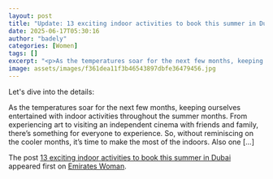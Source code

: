 ```yaml
---
layout: post
title: "Update: 13 exciting indoor activities to book this summer in Dubai"
date: 2025-06-17T05:30:16
author: "badely"
categories: [Women]
tags: []
excerpt: "<p>As the temperatures soar for the next few months, keeping ourselves entertained with indoor activities throughout the summer months. From experienc"
image: assets/images/f361dea11f3b46543897dbfe36479456.jpg
---
```


Let's dive into the details: <p>As the temperatures soar for the next few months, keeping ourselves entertained with indoor activities throughout the summer months. From experiencing art to visiting an independent cinema with friends and family, there’s something for everyone to experience. So, without reminiscing on the cooler months, it’s time to make the most of the indoors. Also one [&#8230;]</p>
<p>The post <a href="https://emirateswoman.com/13-exciting-indoor-activities-to-book-this-summer-in-dubai/" rel="nofollow">13 exciting indoor activities to book this summer in Dubai</a> appeared first on <a href="https://emirateswoman.com" rel="nofollow">Emirates Woman</a>.</p>


